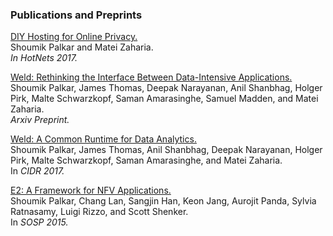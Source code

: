 ### Publications and Preprints

[DIY Hosting for Online Privacy.](static/papers/diy.pdf)
<br>
Shoumik Palkar and Matei Zaharia.
<br>
_In HotNets 2017._

[Weld: Rethinking the Interface Between Data-Intensive Applications.](https://arxiv.org/abs/1709.06416)
<br>
Shoumik Palkar, James Thomas, Deepak Narayanan, Anil Shanbhag, Holger Pirk, Malte Schwarzkopf, Saman Amarasinghe, Samuel Madden, and Matei Zaharia.
<br>
_Arxiv Preprint._

[Weld: A Common Runtime for Data Analytics.](static/papers/cidr-weld.pdf)
<br>
Shoumik Palkar, James Thomas, Anil Shanbhag, Deepak Narayanan, Holger Pirk, Malte Schwarzkopf, Saman Amarasinghe, and Matei Zaharia.
<br>
In _CIDR 2017._

[E2: A Framework for NFV Applications.](static/papers/e2-sosp.pdf)
<br>
Shoumik Palkar, Chang Lan, Sangjin Han, Keon Jang, Aurojit Panda, Sylvia Ratnasamy, Luigi Rizzo, and Scott Shenker.
<br>
In _SOSP 2015._
